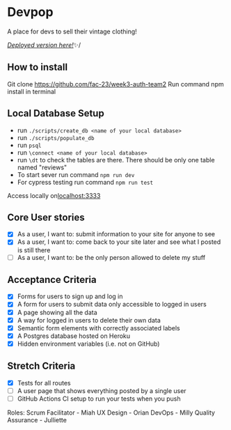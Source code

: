 # Devpop

A place for devs to sell their vintage clothing!

[*Deployed version here!*](https://devpop.herokuapp.com/)✨/

## How to install
Git clone https://github.com/fac-23/week3-auth-team2
Run command npm install in terminal

## Local Database Setup
* run `./scripts/create_db <name of your local database>`
* run `./scripts/populate_db`
* run `psql`
* run `\connect <name of your local database>`
* run `\dt` to check the tables are there. There should be only one table named "reviews"
* To start sever run command `npm run dev`
* For cypress testing run command `npm run test`

Access locally on[localhost:3333](http://localhost:3333/)

## Core User stories
- [x] As a user, I want to: submit information to your site for anyone to see
- [x] As a user, I want to: come back to your site later and see what I posted is still there
- [ ] As a user, I want to: be the only person allowed to delete my stuff
## Acceptance Criteria
- [x] Forms for users to sign up and log in
- [x] A form for users to submit data only accessible to logged in users
- [x] A page showing all the data
- [x] A way for logged in users to delete their own data
- [x] Semantic form elements with correctly associated labels
- [x] A Postgres database hosted on Heroku
- [x] Hidden environment variables (i.e. not on GitHub)
## Stretch Criteria
- [x] Tests for all routes
- [ ] A user page that shows everything posted by a single user
- [ ] GitHub Actions CI setup to run your tests when you push

Roles:
Scrum Facilitator - Miah
UX Design - Orian
DevOps - Milly
Quality Assurance - Julliette
